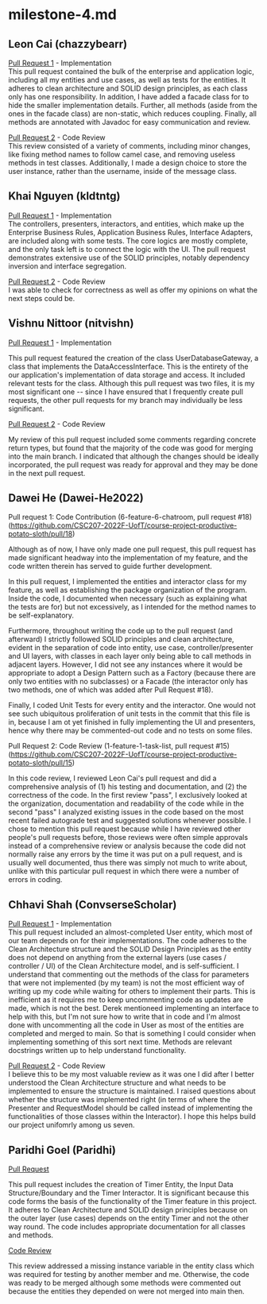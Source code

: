# milestone-4.md

## Leon Cai (chazzybearr)
[Pull Request 1](https://github.com/CSC207-2022F-UofT/course-project-productive-potato-sloth/pull/9) - Implementation <br />
This pull request contained the bulk of the enterprise and application logic, including all my entities and use cases, as well as tests for the entities. It adheres to clean architecture and SOLID design principles, as each class only has one responsibility. In addition, I have added a facade class for to hide the smaller implementation details. Further, all methods (aside from the ones in the facade class) are non-static, which reduces coupling. Finally, all methods are annotated with Javadoc for easy communication and review.

[Pull Request 2](https://github.com/CSC207-2022F-UofT/course-project-productive-potato-sloth/pull/10) - Code Review <br />
This review consisted of a variety of comments, including minor changes, like fixing method names to follow camel case, and removing useless methods in test classes. Additionally, I made a design choice to store the user instance, rather than the username, inside of the message class.

## Khai Nguyen (kldtntg)
[Pull Request 1](https://github.com/CSC207-2022F-UofT/course-project-productive-potato-sloth/pull/27) - Implementation <br />
The controllers, presenters, interactors, and entities, which make up the Enterprise Business Rules, Application Business Rules, Interface Adapters, are included along with some tests. The core logics are mostly complete, and the only task left is to connect the logic with the UI. The pull request demonstrates extensive use of the SOLID principles, notably dependency inversion and interface segregation. 

[Pull Request 2](https://github.com/CSC207-2022F-UofT/course-project-productive-potato-sloth/pull/24) - Code Review <br />
I was able to check for correctness as well as offer my opinions on what the next steps could be. 

## Vishnu Nittoor (nitvishn)

[Pull Request 1](https://github.com/CSC207-2022F-UofT/course-project-productive-potato-sloth/pull/19) - Implementation 

This pull request featured the creation of the class UserDatabaseGateway, a class that implements the DataAccessInterface. This is the entirety of the our application's implementation of data storage and access. It included relevant tests for the class. Although this pull request was two files, it is my most significant one -- since I have ensured that I frequently create pull requests, the other pull requests for my branch may individually be less significant.

[Pull Request 2](https://github.com/CSC207-2022F-UofT/course-project-productive-potato-sloth/pull/14) - Code Review

My review of this pull request included some comments regarding concrete return types, but found that the majority of the code was good for merging into the main branch. I indicated that although the changes should be ideally incorporated, the pull request was ready for approval and they may be done in the next pull request.

## Dawei He (Dawei-He2022)

Pull request 1: Code Contribution (6-feature-6-chatroom, pull request #18) (https://github.com/CSC207-2022F-UofT/course-project-productive-potato-sloth/pull/18)

Although as of now, I have only made one pull request, this pull request has made 
significant headway into the implementation of my feature, and the code written therein
has served to guide further development. 

In this pull request, I implemented the
entities and interactor class for my feature, as well as establishing the package 
organization of the program. Inside the code, I documented when necessary (such as 
explaining what the tests are for) but not excessively, as I intended for the method names
to be self-explanatory.

Furthermore, throughout writing the code up to the pull request (and afterward) I 
strictly followed SOLID principles and clean architecture, evident in the separation of 
code into entity, use case, controller/presenter and UI layers, with classes in each layer
only being able to call methods in adjacent layers. However, I did not see any instances 
where it would be appropriate to adopt a Design Pattern such as a Factory (because there are 
only two entities with no subclasses) or a Facade (the interactor only has two methods, 
one of which was added after Pull Request #18).

Finally, I coded Unit Tests for every entity and the interactor. One would not see such 
ubiquitous proliferation of unit tests in the commit that this file is in, because I am 
ot yet finished in fully implementing the UI and presenters, hence why there may be 
commented-out code and no tests on some files.

Pull Request 2: Code Review (1-feature-1-task-list, pull request #15) (https://github.com/CSC207-2022F-UofT/course-project-productive-potato-sloth/pull/15)

In this code review, I reviewed Leon Cai's pull request and did a comprehensive analysis 
of (1) his testing and documentation, and (2) the correctness of the code. In the first 
review "pass", I exclusively looked at the organization, documentation and readability 
of the code while in the second "pass" I analyzed existing issues in the code based on 
the most recent failed autograde test and suggested solutions whenever possible. I chose
to mention this pull request because while I have reviewed other people's pull requests before, 
those reviews were often simple approvals instead of a comprehensive review or analysis because
the code did not normally raise any errors by the time it was put on a pull request, and is
usually well documented, thus there was simply not much to write about, unlike with this 
particular pull request in which there were a number of errors in coding.

## Chhavi Shah (ConvserseScholar)
[Pull Request 1](https://github.com/CSC207-2022F-UofT/course-project-productive-potato-sloth/pull/21) - Implementation <br />
This pull request included an almost-completed User entity, which most of our team depends on for their implementations. The code adheres to the Clean Architecture structure and the SOLID Design Principles as the entity does not depend on anything from the external layers (use cases / controller / UI) of the Clean Architecture model, and is self-sufficient. 
I understand that commenting out the methods of the class for parameters that were not implemented (by my team) is not the most efficient way of writing up my code while waiting for others to implement their parts. This is inefficient as it requires me to keep uncommenting code as updates are made, which is not the best. Derek mentioneed implementing an interface to help with this, but I'm not sure how to write that in code and I'm almost done with uncommenting all the code in User as most of the entities are completed and merged to main. So that is something I could consider when implementing something of this sort next time. 
Methods are relevant docstrings written up to help understand functionality. 

[Pull Request 2](https://github.com/CSC207-2022F-UofT/course-project-productive-potato-sloth/pull/24) - Code Review <br />
I believe this to be my most valuable review as it was one I did after I better understood the Clean Architecture structure and what needs to be implemented to ensure the structure is maintained. I raised questions about whether the structure was implemented right (in terms of where the Presenter and RequestModel should be called instead of implementing the functionalities of those classes within the Interactor). I hope this helps build our project unifomrly among us seven.

## Paridhi Goel (Paridhi)

[Pull Request](https://github.com/CSC207-2022F-UofT/course-project-productive-potato-sloth/pull/22) 

This pull request includes the creation of Timer Entity, the Input Data Structure/Boundary and the Timer Interactor.
It is significant because this code forms the basis of the functionality of the Timer feature in this project. 
It adheres to Clean Architecture and SOLID design principles because on the outer layer (use cases) depends on the entity Timer and
not the other way round. The code includes appropriate documentation for all classes and methods.

[Code Review](https://github.com/CSC207-2022F-UofT/course-project-productive-potato-sloth/pull/21) 

This review addressed a missing instance variable in the entity class which was required for testing by another member and me. 
Otherwise, the code was ready to be merged although some methods
were commented out because the entities they depended on were not merged into main then.


